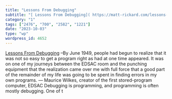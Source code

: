 ```yaml
---
title: "Lessons From Debugging"
subtitle: "[ Lessons From Debugging]( https://matt-rickard.com/lessons-from-debugging?utm_source=changelog-news..."
category: "1"
tags: ["2476", "700", "2582", "1221"]
date: "2023-10-03"
type: "wp"
wordpress_id: 4652
---
```

[ Lessons From Debugging]( https://matt-rickard.com/lessons-from-debugging?utm_source=changelog-news) –By June 1949, people had begun to realize that it was not so easy to get a program right as had at one time appeared. It was on one of my journeys between the EDSAC room and the punching equipment that the realization came over me with full force that a good part of the remainder of my life was going to be spent in finding errors in my own programs. — Maurice Wilkes, creator of the first stored-program computer, EDSAC Debugging is programming, and programming is often mostly debugging. One of t